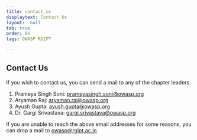 ```yaml
---
title: contact_us
displaytext: Contact Us
layout:  null
tab: true
order: 04
tags: OWASP RGIPT

---
```


## Contact Us

If you wish to contact us, you can send a mail to any of the chapter leaders.

1. Prameya Singh Soni: <prameyasingh.soni@owasp.org>
2. Aryaman Raj: <aryaman.raj@owasp.org>
3. Ayush Gupta: <ayush.gupta@owasp.org>
4. Dr. Gargi Srivastava: <gargi.srivastava@owasp.org>

If you are unable to reach the above email addresses for some reasons, you can drop a mail to 
<owasp@rgipt.ac.in> 
